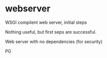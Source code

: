 # webserver

 WSGI compilent web server, initial steps

 Nothing useful, but first seps are successful.

 Web server with no dependencies (for security)

 PG